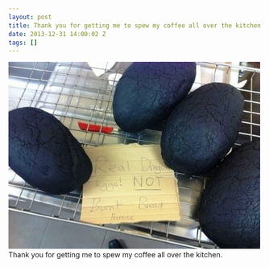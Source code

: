```yaml
---
layout: post
title: Thank you for getting me to spew my coffee all over the kitchen.
date: 2013-12-31 14:00:02 Z
tags: []
---
```

![](/media/2013/12/71748459606.jpg)
Thank you for getting me to spew my coffee all over the kitchen.
